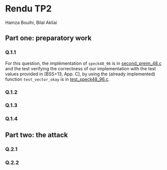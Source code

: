 # Rendu TP2

Hamza Bouihi, Bilal Akliai

## Part one: preparatory work

### Q.1.1

For this question, the implémentation of `speck48_96` is in [second_preim_48.c](src/second_preim_48.c) and the test verifying the correctness of our implementation with the test values provided in [BSS+13,
App. C], by using the (already implemented) function `test_vector_okay` is in [test_speck48_96.c](test/test_speck48_96.c).

### Q.1.2

### Q.1.3

### Q.1.4

## Part two: the attack

### Q.2.1

### Q.2.2
